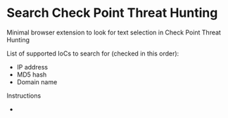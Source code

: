 
# Search Check Point Threat Hunting

Minimal browser extension to look for text selection in Check Point Threat Hunting

List of supported IoCs to search for (checked in this order):
* IP address
* MD5 hash
* Domain name

Instructions
* ````git clone 
